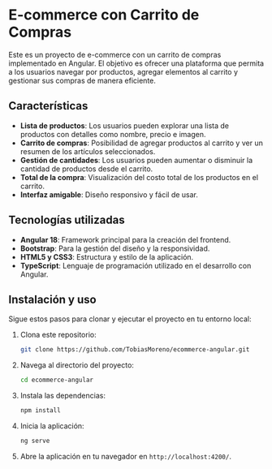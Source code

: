# E-commerce con Carrito de Compras

Este es un proyecto de e-commerce con un carrito de compras implementado en Angular. El objetivo es ofrecer una plataforma que permita a los usuarios navegar por productos, agregar elementos al carrito y gestionar sus compras de manera eficiente.

## Características

- **Lista de productos**: Los usuarios pueden explorar una lista de productos con detalles como nombre, precio e imagen.
- **Carrito de compras**: Posibilidad de agregar productos al carrito y ver un resumen de los artículos seleccionados.
- **Gestión de cantidades**: Los usuarios pueden aumentar o disminuir la cantidad de productos desde el carrito.
- **Total de la compra**: Visualización del costo total de los productos en el carrito.
- **Interfaz amigable**: Diseño responsivo y fácil de usar.

## Tecnologías utilizadas

- **Angular 18**: Framework principal para la creación del frontend.
- **Bootstrap**: Para la gestión del diseño y la responsividad.
- **HTML5 y CSS3**: Estructura y estilo de la aplicación.
- **TypeScript**: Lenguaje de programación utilizado en el desarrollo con Angular.

## Instalación y uso

Sigue estos pasos para clonar y ejecutar el proyecto en tu entorno local:

1. Clona este repositorio:
    ```bash
    git clone https://github.com/TobiasMoreno/ecommerce-angular.git
    ```

2. Navega al directorio del proyecto:
    ```bash
    cd ecommerce-angular
    ```

3. Instala las dependencias:
    ```bash
    npm install
    ```

4. Inicia la aplicación:
    ```bash
    ng serve
    ```

5. Abre la aplicación en tu navegador en `http://localhost:4200/`.
